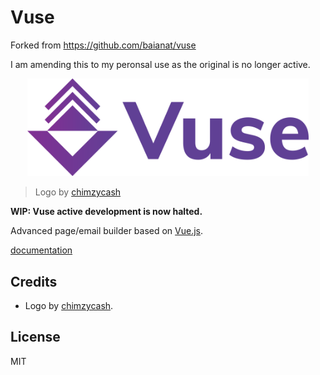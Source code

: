 # Vuse

Forked from https://github.com/baianat/vuse

I am amending this to my peronsal use as the original is no longer active.

<p align="center">
  <a href="https://github.com/baianat/vuse" target="_blank">
    <img width="450" src="https://github.com/baianat/vuse/blob/master/Logo/Vuse_Logo_Horizontal_Gradient.png">
  </a>
</p>

> Logo by [chimzycash](https://github.com/chimzycash)

**WIP: Vuse active development is now halted.**

Advanced page/email builder based on [Vue.js](https://vuejs.org/).

[documentation](https://baianat.github.io/vuse/)

## Credits

- Logo by [chimzycash](https://github.com/chimzycash).

## License

MIT
